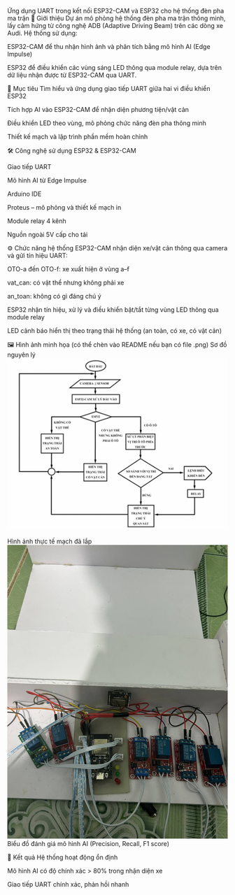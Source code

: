 Ứng dụng UART trong kết nối ESP32-CAM và ESP32 cho hệ thống đèn pha ma trận
🧠 Giới thiệu
Dự án mô phỏng hệ thống đèn pha ma trận thông minh, lấy cảm hứng từ công nghệ ADB (Adaptive Driving Beam) trên các dòng xe Audi. Hệ thống sử dụng:

ESP32-CAM để thu nhận hình ảnh và phân tích bằng mô hình AI (Edge Impulse)

ESP32 để điều khiển các vùng sáng LED thông qua module relay, dựa trên dữ liệu nhận được từ ESP32-CAM qua UART.

🎯 Mục tiêu
Tìm hiểu và ứng dụng giao tiếp UART giữa hai vi điều khiển ESP32

Tích hợp AI vào ESP32-CAM để nhận diện phương tiện/vật cản

Điều khiển LED theo vùng, mô phỏng chức năng đèn pha thông minh

Thiết kế mạch và lập trình phần mềm hoàn chỉnh

🛠️ Công nghệ sử dụng
ESP32 & ESP32-CAM

Giao tiếp UART

Mô hình AI từ Edge Impulse

Arduino IDE

Proteus – mô phỏng và thiết kế mạch in

Module relay 4 kênh

Nguồn ngoài 5V cấp cho tải

⚙️ Chức năng hệ thống
ESP32-CAM nhận diện xe/vật cản thông qua camera và gửi tín hiệu UART:

OTO-a đến OTO-f: xe xuất hiện ở vùng a–f

vat_can: có vật thể nhưng không phải xe

an_toan: không có gì đáng chú ý

ESP32 nhận tín hiệu, xử lý và điều khiển bật/tắt từng vùng LED thông qua module relay

LED cảnh báo hiển thị theo trạng thái hệ thống (an toàn, có xe, có vật cản)

🖼️ Hình ảnh minh họa (có thể chèn vào README nếu bạn có file .png)
Sơ đồ nguyên lý
![Mô tả ảnh](DACN3/Sodo.png)

Hình ảnh thực tế mạch đã lắp
![Mô tả ảnh](DACN3/MoPhong.jpg)
Biểu đồ đánh giá mô hình AI (Precision, Recall, F1 score)

🧪 Kết quả
Hệ thống hoạt động ổn định

Mô hình AI có độ chính xác > 80% trong nhận diện xe

Giao tiếp UART chính xác, phản hồi nhanh

